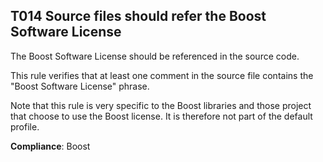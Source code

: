 T014 Source files should refer the Boost Software License
---------------------------------------------------------

The Boost Software License should be referenced in the source code.

This rule verifies that at least one comment in the source file contains the
"Boost Software License" phrase.

Note that this rule is very specific to the Boost libraries and those project
that choose to use the Boost license.  It is therefore not part of the default
profile.

**Compliance**: Boost
